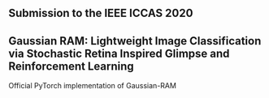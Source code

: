 ## Submission to the IEEE ICCAS 2020
## Gaussian RAM: Lightweight Image Classification via Stochastic Retina Inspired Glimpse and Reinforcement Learning


Official PyTorch implementation of Gaussian-RAM
